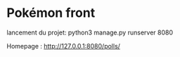 # Pokémon front

lancement du projet:
python3 manage.py runserver 8080    

Homepage : 
http://127.0.0.1:8080/polls/